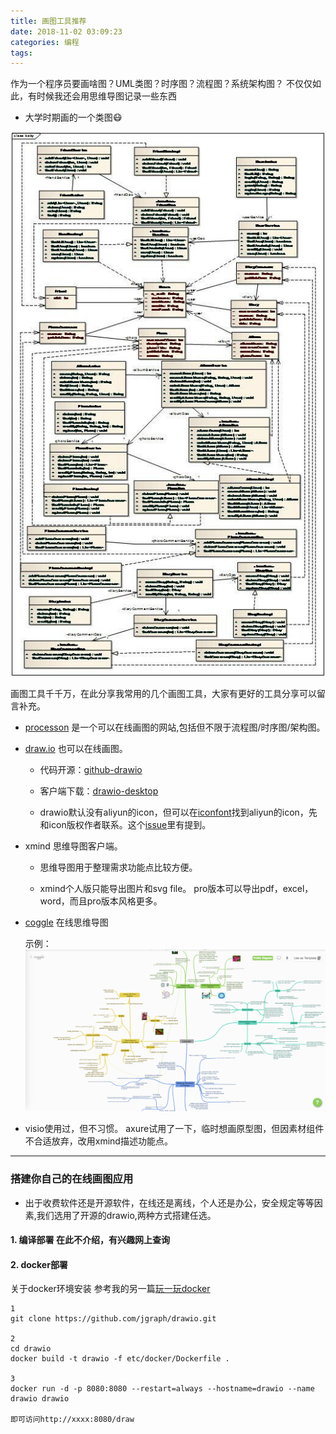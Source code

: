 ```yaml
---
title: 画图工具推荐
date: 2018-11-02 03:09:23
categories: 编程
tags:
---
```


作为一个程序员要画啥图？UML类图？时序图？流程图？系统架构图？
不仅仅如此，有时候我还会用思维导图记录一些东西

  - 大学时期画的一个类图😷

![不知道是什么系统的类图](https://github.com/Scofieldsu/blog-source/blob/main/source/images/psb.jpeg?raw=true)

画图工具千千万，在此分享我常用的几个画图工具，大家有更好的工具分享可以留言补充。

- [processon](https://www.processon.com/) 是一个可以在线画图的网站,包括但不限于流程图/时序图/架构图。

- [draw.io](https://www.draw.io/) 也可以在线画图。
   - 代码开源：[github-drawio](https://github.com/jgraph/drawio)

   - 客户端下载：[drawio-desktop](https://github.com/jgraph/drawio-desktop/releases)

   - drawio默认没有aliyun的icon，但可以在[iconfont](http://iconfont.cn/home/index)找到aliyun的icon，先和icon版权作者联系。这个[issue](https://github.com/jgraph/drawio/issues/326)里有提到。


- xmind 思维导图客户端。

  - 思维导图用于整理需求功能点比较方便。

  - xmind个人版只能导出图片和svg file。 pro版本可以导出pdf，excel，word，而且pro版本风格更多。

- [coggle](https://coggle.it/) 在线思维导图

  示例：
  ![coggle](https://github.com/Scofieldsu/blog-source/blob/main/source/images/coggle.png?raw=true)

- visio使用过，但不习惯。 axure试用了一下，临时想画原型图，但因素材组件不合适放弃，改用xmind描述功能点。

---

### 搭建你自己的在线画图应用

- 出于收费软件还是开源软件，在线还是离线，个人还是办公，安全规定等等因素,我们选用了开源的drawio,两种方式搭建任选。

#### 1. 编译部署 在此不介绍，有兴趣网上查询

#### 2. docker部署

关于docker环境安装 参考我的另一篇[玩一玩docker](https://scofieldsu.github.io/2017/05/08/%E7%8E%A9%E4%B8%80%E7%8E%A9docker/)
``` shell
1
git clone https://github.com/jgraph/drawio.git

2
cd drawio
docker build -t drawio -f etc/docker/Dockerfile .

3
docker run -d -p 8080:8080 --restart=always --hostname=drawio --name drawio drawio

即可访问http://xxxx:8080/draw

```
